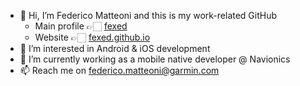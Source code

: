 - 👋 Hi, I’m Federico Matteoni and this is my work-related GitHub
  - Main profile 👉🏻 [fexed](https://github.com/fexed)
  - Website 👉🏻 [fexed.github.io](https://fexed.github.io/)
- 👀 I’m interested in Android & iOS development
- 📱 I’m currently working as a mobile native developer @ Navionics
- 📫 Reach me on federico.matteoni@garmin.com
